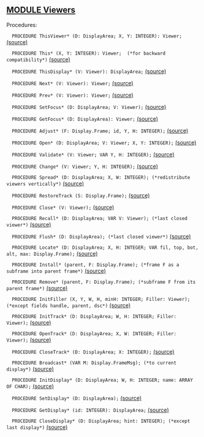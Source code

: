 
## [MODULE Viewers](https://github.com/io-core/Oberon/blob/main/Viewers.Mod)

Procedures:


`  PROCEDURE ThisViewer* (D: DisplayArea; X, Y: INTEGER): Viewer;` [(source)](https://github.com/io-core/Oberon/blob/main/Viewers.Mod#L42)


`  PROCEDURE This* (X, Y: INTEGER): Viewer;  (*for backward compatibility*)` [(source)](https://github.com/io-core/Oberon/blob/main/Viewers.Mod#L55)


`  PROCEDURE ThisDisplay* (V: Viewer): DisplayArea;` [(source)](https://github.com/io-core/Oberon/blob/main/Viewers.Mod#L62)


`  PROCEDURE Next* (V: Viewer): Viewer;` [(source)](https://github.com/io-core/Oberon/blob/main/Viewers.Mod#L68)


`  PROCEDURE Prev* (V: Viewer): Viewer;` [(source)](https://github.com/io-core/Oberon/blob/main/Viewers.Mod#L74)


`  PROCEDURE SetFocus* (D: DisplayArea; V: Viewer);` [(source)](https://github.com/io-core/Oberon/blob/main/Viewers.Mod#L78)


`  PROCEDURE GetFocus* (D: DisplayArea): Viewer;` [(source)](https://github.com/io-core/Oberon/blob/main/Viewers.Mod#L83)


`  PROCEDURE Adjust* (F: Display.Frame; id, Y, H: INTEGER);` [(source)](https://github.com/io-core/Oberon/blob/main/Viewers.Mod#L87)


`  PROCEDURE Open* (D: DisplayArea; V: Viewer; X, Y: INTEGER);` [(source)](https://github.com/io-core/Oberon/blob/main/Viewers.Mod#L92)


`  PROCEDURE Validate* (V: Viewer; VAR Y, H: INTEGER);` [(source)](https://github.com/io-core/Oberon/blob/main/Viewers.Mod#L115)


`  PROCEDURE Change* (V: Viewer; Y, H: INTEGER);` [(source)](https://github.com/io-core/Oberon/blob/main/Viewers.Mod#L131)


`  PROCEDURE Spread* (D: DisplayArea; X, W: INTEGER); (*redistribute viewers vertically*)` [(source)](https://github.com/io-core/Oberon/blob/main/Viewers.Mod#L170)


`  PROCEDURE RestoreTrack (S: Display.Frame);` [(source)](https://github.com/io-core/Oberon/blob/main/Viewers.Mod#L192)


`  PROCEDURE Close* (V: Viewer);` [(source)](https://github.com/io-core/Oberon/blob/main/Viewers.Mod#L204)


`  PROCEDURE Recall* (D: DisplayArea; VAR V: Viewer); (*last closed viewer*)` [(source)](https://github.com/io-core/Oberon/blob/main/Viewers.Mod#L224)


`  PROCEDURE Flush* (D: DisplayArea); (*last closed viewer*)` [(source)](https://github.com/io-core/Oberon/blob/main/Viewers.Mod#L228)


`  PROCEDURE Locate* (D: DisplayArea; X, H: INTEGER; VAR fil, top, bot, alt, max: Display.Frame);` [(source)](https://github.com/io-core/Oberon/blob/main/Viewers.Mod#L232)


`  PROCEDURE Install* (parent, F: Display.Frame); (*frame F as a subframe into parent frame*)` [(source)](https://github.com/io-core/Oberon/blob/main/Viewers.Mod#L255)


`  PROCEDURE Remove* (parent, F: Display.Frame); (*subframe F from its parent frame*)` [(source)](https://github.com/io-core/Oberon/blob/main/Viewers.Mod#L265)


`  PROCEDURE InitFiller (X, Y, W, H, minH: INTEGER; Filler: Viewer); (*except fields handle, parent, dsc*)` [(source)](https://github.com/io-core/Oberon/blob/main/Viewers.Mod#L275)


`  PROCEDURE InitTrack* (D: DisplayArea; W, H: INTEGER; Filler: Viewer);` [(source)](https://github.com/io-core/Oberon/blob/main/Viewers.Mod#L280)


`  PROCEDURE OpenTrack* (D: DisplayArea; X, W: INTEGER; Filler: Viewer);` [(source)](https://github.com/io-core/Oberon/blob/main/Viewers.Mod#L292)


`  PROCEDURE CloseTrack* (D: DisplayArea; X: INTEGER);` [(source)](https://github.com/io-core/Oberon/blob/main/Viewers.Mod#L313)


`  PROCEDURE Broadcast* (VAR M: Display.FrameMsg); (*to current display*)` [(source)](https://github.com/io-core/Oberon/blob/main/Viewers.Mod#L330)


`  PROCEDURE InitDisplay* (D: DisplayArea; W, H: INTEGER; name: ARRAY OF CHAR);` [(source)](https://github.com/io-core/Oberon/blob/main/Viewers.Mod#L343)


`  PROCEDURE SetDisplay* (D: DisplayArea);` [(source)](https://github.com/io-core/Oberon/blob/main/Viewers.Mod#L355)


`  PROCEDURE GetDisplay* (id: INTEGER): DisplayArea;` [(source)](https://github.com/io-core/Oberon/blob/main/Viewers.Mod#L362)


`  PROCEDURE CloseDisplay* (D: DisplayArea; hint: INTEGER); (*except last display*)` [(source)](https://github.com/io-core/Oberon/blob/main/Viewers.Mod#L369)

